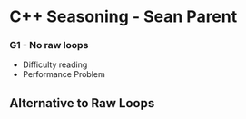 
# C++ Seasoning - Sean Parent
### **G1 - No raw loops**
- Difficulty reading
- Performance Problem

**Alternative to Raw Loops**
- 
